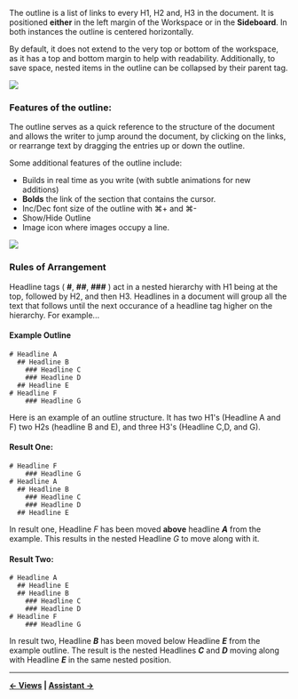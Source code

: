 The outline is a list of links to every H1, H2 and, H3 in the document. It is positioned **either** in the left margin of the Workspace or in the **Sideboard**. In both instances the outline is centered horizontally.

By default, it does not extend to the very top or bottom of the workspace, as it has a top and bottom margin to help with readability. Additionally, to save space, nested items in the outline can be collapsed by their parent tag.

![](https://via.placeholder.com/1000x480)

### Features of the outline:
The outline serves as a quick reference to the structure of the document and allows the writer to jump around the document, by clicking on the links, or rearrange text by dragging the entries up or down the outline.

Some additional features of the outline include:
- Builds in real time as you write (with subtle animations for new additions)
- **Bolds** the link of the section that contains the cursor.
- Inc/Dec font size of the outline with ⌘+ and ⌘-
- Show/Hide Outline
- Image icon where images occupy a line.

![](https://via.placeholder.com/1000x380/4CAF50/FFFFFF?Text=GIF)

### Rules of Arrangement
Headline tags ( **#**, **##**, **###** )  act in a nested hierarchy with H1 being at the top, followed by H2, and then H3. Headlines in a document will group all the text that follows until the next occurance of a headline tag higher on the hierarchy. For example...

#### **Example Outline**
```
# Headline A
  ## Headline B
    ### Headline C
    ### Headline D
  ## Headline E
# Headline F
    ### Headline G
```
Here is an example of an outline structure. It has two H1's (Headline A and F) two H2s (headline B and E), and three H3's (Headline C,D, and G).

#### **Result One:**
```
# Headline F
    ### Headline G
# Headline A
  ## Headline B
    ### Headline C
    ### Headline D
  ## Headline E
```
In result one, Headline *F* has been moved **above** headline ***A*** from the example. This results in the nested Headline *G* to move along with it.

#### **Result Two:**
```
# Headline A
  ## Headline E
  ## Headline B
    ### Headline C
    ### Headline D
# Headline F
    ### Headline G
```
In result two, Headline ***B*** has been moved below Headline ***E*** from the example outline. The result is the nested Headlines ***C*** and ***D*** moving along with Headline ***E*** in the same nested position.

----
**[← Views](https://github.com/JEFLBROWN/Type/wiki/Views) | [Assistant →](https://github.com/JEFLBROWN/Type/wiki/Assistant)**
